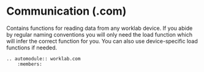 # Communication (.com)

Contains functions for reading data from any worklab device. If you
abide by regular naming conventions you will only need the load function
which will infer the correct function for you. You can also use
device-specific load functions if needed.

```{eval-rst}
.. automodule:: worklab.com
    :members:
```

